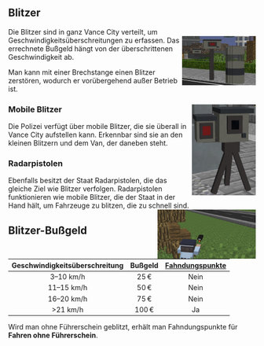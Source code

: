 ## Blitzer

Die Blitzer sind in ganz Vance City verteilt, um Geschwindigkeitsüberschreitungen zu erfassen. <img align="right" width="150" height="100" src="../../../assets/image/Öpnv/Straßenmaterial/Blitzer.png">
Das errechnete Bußgeld hängt von der überschrittenen Geschwindigkeit ab.

Man kann mit einer Brechstange einen Blitzer zerstören, wodurch er vorübergehend außer Betrieb ist.

### Mobile Blitzer <img align="right" width="130" height="185" src="../../../assets/image/Öpnv/Straßenmaterial/Mobiler-Blitzer.png">

Die Polizei verfügt über mobile Blitzer, die sie überall in Vance City aufstellen kann. Erkennbar sind sie an den kleinen Blitzern und dem Van, der daneben steht.

### Radarpistolen

Ebenfalls besitzt der Staat Radarpistolen, die das gleiche Ziel wie Blitzer verfolgen. Radarpistolen funktionieren wie mobile Blitzer, die der Staat in der Hand hält, um Fahrzeuge zu blitzen, die zu schnell sind. <img align="right" width="200" height="100" src="../../../assets/image/Öpnv/Straßenmaterial/Radarpistole.png">

## Blitzer-Bußgeld

| Geschwindigkeitsüberschreitung | Bußgeld | [Fahndungspunkte](../../pages/allgemein/fahndungspunkte.md) |
|:-:|:-:|:-:|
| 3–10 km/h | 25 € | Nein |
| 11–15 km/h | 50 € | Nein |  
| 16–20 km/h | 75 € | Nein |
| >21 km/h | 100 € | Ja |

Wird man ohne Führerschein geblitzt, erhält man Fahndungspunkte für **Fahren ohne Führerschein**.
